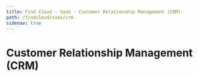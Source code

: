 ```yaml
---
title: Find Cloud - SaaS - Customer Relationship Management (CRM)
path: /findcloud/saas/crm
sidenav: true
---
```


# Customer Relationship Management (CRM)